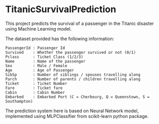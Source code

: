 # TitanicSurvivalPrediction

This project predicts the survival of a passenger in the Titanic disaster using Machine Learning model.


The dataset provided has the following information:

    PassengerId : Passenger Id
    Survived    : Whether the passenger survived or not (0/1)
    Pclass      : Ticket Class (1/2/3)
    Name        : Name of the passenger
    Sex         : Male / Female
    Age         : Age of Passenger
    SibSp       : Number of siblings / spouses travelling along
    Parch       : Number of parents / children travelling along
    Ticket      : Ticket Number
    Fare        : Ticket fare
    Cabin       : Cabin Number
    Embarked    : Embarked Port (C = Cherbourg, Q = Queenstown, S = Southampton)


The prediction system here is based on Neural Network model, implemented using MLPClassifier from scikit-learn python package.
